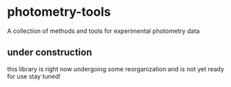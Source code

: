 # photometry-tools
A collection of methods and tools for experimental photometry data

## under construction
this library is right now undergoing some reorganization and is not yet ready for use
stay tuned!
<!-- ## Note about the preferred formats
A good practice is to keep the raw photometry data in a dataframe with columns:
- times
- raw_isosbestic
- raw_calcium
- (optional) calcium


The preferred interchange format is the parquet format (`.pqt`), which is a binary format that is fast to read and write, compressed and keeps typing information.
You can easily convert a dataframe to parquet `pd.to_parquet('my_file.pqt')` and read it back `pd.read_parquet('my_file.pqt')`.

cf. example [here](./src/examples/csv_preprocessing.py) -->


